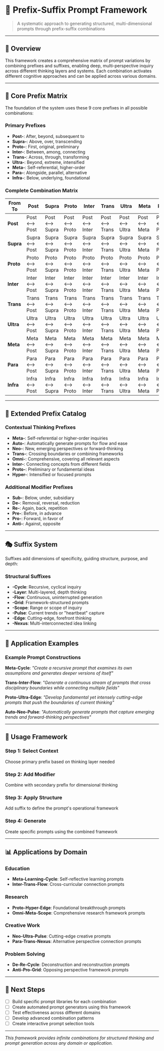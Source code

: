 # 🔄 Prefix-Suffix Prompt Framework

> A systematic approach to generating structured, multi-dimensional prompts through prefix-suffix combinations
> 

---

## 🎯 Overview

This framework creates a comprehensive matrix of prompt variations by combining prefixes and suffixes, enabling deep, multi-perspective inquiry across different thinking layers and systems. Each combination activates different cognitive approaches and can be applied across various domains.

---

## 🧩 Core Prefix Matrix

The foundation of the system uses these 9 core prefixes in all possible combinations:

### Primary Prefixes

- **Post-**: After, beyond, subsequent to
- **Supra-**: Above, over, transcending
- **Proto-**: First, original, preliminary
- **Inter-**: Between, among, connecting
- **Trans-**: Across, through, transforming
- **Ultra-**: Beyond, extreme, intensified
- **Meta-**: Self-referential, higher-order
- **Para-**: Alongside, parallel, alternative
- **Infra-**: Below, underlying, foundational

### Complete Combination Matrix

| **From  To** | **Post** | **Supra** | **Proto** | **Inter** | **Trans** | **Ultra** | **Meta** | **Para** | **Infra** |
| --- | --- | --- | --- | --- | --- | --- | --- | --- | --- |
| **Post** | Post ⟷ Post | Post ⟷ Supra | Post ⟷ Proto | Post ⟷ Inter | Post ⟷ Trans | Post ⟷ Ultra | Post ⟷ Meta | Post ⟷ Para | Post ⟷ Infra |
| **Supra** | Supra ⟷ Post | Supra ⟷ Supra | Supra ⟷ Proto | Supra ⟷ Inter | Supra ⟷ Trans | Supra ⟷ Ultra | Supra ⟷ Meta | Supra ⟷ Para | Supra ⟷ Infra |
| **Proto** | Proto ⟷ Post | Proto ⟷ Supra | Proto ⟷ Proto | Proto ⟷ Inter | Proto ⟷ Trans | Proto ⟷ Ultra | Proto ⟷ Meta | Proto ⟷ Para | Proto ⟷ Infra |
| **Inter** | Inter ⟷ Post | Inter ⟷ Supra | Inter ⟷ Proto | Inter ⟷ Inter | Inter ⟷ Trans | Inter ⟷ Ultra | Inter ⟷ Meta | Inter ⟷ Para | Inter ⟷ Infra |
| **Trans** | Trans ⟷ Post | Trans ⟷ Supra | Trans ⟷ Proto | Trans ⟷ Inter | Trans ⟷ Trans | Trans ⟷ Ultra | Trans ⟷ Meta | Trans ⟷ Para | Trans ⟷ Infra |
| **Ultra** | Ultra ⟷ Post | Ultra ⟷ Supra | Ultra ⟷ Proto | Ultra ⟷ Inter | Ultra ⟷ Trans | Ultra ⟷ Ultra | Ultra ⟷ Meta | Ultra ⟷ Para | Ultra ⟷ Infra |
| **Meta** | Meta ⟷ Post | Meta ⟷ Supra | Meta ⟷ Proto | Meta ⟷ Inter | Meta ⟷ Trans | Meta ⟷ Ultra | Meta ⟷ Meta | Meta ⟷ Para | Meta ⟷ Infra |
| **Para** | Para ⟷ Post | Para ⟷ Supra | Para ⟷ Proto | Para ⟷ Inter | Para ⟷ Trans | Para ⟷ Ultra | Para ⟷ Meta | Para ⟷ Para | Para ⟷ Infra |
| **Infra** | Infra ⟷ Post | Infra ⟷ Supra | Infra ⟷ Proto | Infra ⟷ Inter | Infra ⟷ Trans | Infra ⟷ Ultra | Infra ⟷ Meta | Infra ⟷ Para | Infra ⟷ Infra |

---

## 🎨 Extended Prefix Catalog

### Contextual Thinking Prefixes

- **Meta-**: Self-referential or higher-order inquiries
- **Auto-**: Automatically generate prompts for flow and ease
- **Neo-**: New, emerging perspectives or forward-thinking
- **Trans-**: Crossing boundaries or combining frameworks
- **Omni-**: Comprehensive, covering all relevant aspects
- **Inter-**: Connecting concepts from different fields
- **Proto-**: Preliminary or fundamental ideas
- **Hyper-**: Intensified or focused prompts

### Additional Modifier Prefixes

- **Sub-**: Below, under, subsidiary
- **De-**: Removal, reversal, reduction
- **Re-**: Again, back, repetition
- **Pre-**: Before, in advance
- **Pro-**: Forward, in favor of
- **Anti-**: Against, opposite

---

## 🎭 Suffix System

Suffixes add dimensions of specificity, guiding structure, purpose, and depth:

### Structural Suffixes

- **-Cycle**: Recursive, cyclical inquiry
- **-Layer**: Multi-layered, depth thinking
- **-Flow**: Continuous, uninterrupted generation
- **-Grid**: Framework-structured prompts
- **-Scope**: Range or scope of inquiry
- **-Pulse**: Current trends or "heartbeat" capture
- **-Edge**: Cutting-edge, forefront thinking
- **-Nexus**: Multi-interconnected idea linking

---

## 🚀 Application Examples

### Example Prompt Constructions

**Meta-Cycle**: *"Create a recursive prompt that examines its own assumptions and generates deeper versions of itself"*

**Trans-Inter-Flow**: *"Generate a continuous stream of prompts that cross disciplinary boundaries while connecting multiple fields"*

**Proto-Ultra-Edge**: *"Develop fundamental yet intensely cutting-edge prompts that push the boundaries of current thinking"*

**Auto-Neo-Pulse**: *"Automatically generate prompts that capture emerging trends and forward-thinking perspectives"*

---

## 🔧 Usage Framework

### Step 1: Select Context

Choose primary prefix based on thinking layer needed

### Step 2: Add Modifier

Combine with secondary prefix for dimensional thinking

### Step 3: Apply Structure

Add suffix to define the prompt's operational framework

### Step 4: Generate

Create specific prompts using the combined framework

---

## 📊 Applications by Domain

### Education

- **Meta-Learning-Cycle**: Self-reflective learning prompts
- **Inter-Trans-Flow**: Cross-curricular connection prompts

### Research

- **Proto-Hyper-Edge**: Foundational breakthrough prompts
- **Omni-Meta-Scope**: Comprehensive research framework prompts

### Creative Work

- **Neo-Ultra-Pulse**: Cutting-edge creative prompts
- **Para-Trans-Nexus**: Alternative perspective connection prompts

### Problem Solving

- **De-Re-Cycle**: Deconstruction and reconstruction prompts
- **Anti-Pro-Grid**: Opposing perspective framework prompts

---

## 🌟 Next Steps

- [ ]  Build specific prompt libraries for each combination
- [ ]  Create automated prompt generators using this framework
- [ ]  Test effectiveness across different domains
- [ ]  Develop advanced combination patterns
- [ ]  Create interactive prompt selection tools

---

*This framework provides infinite combinations for structured thinking and prompt generation across any domain or application.*